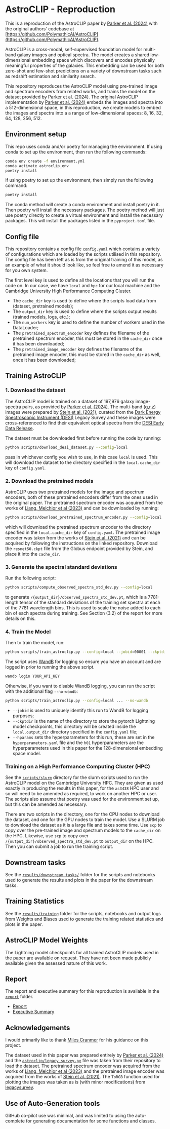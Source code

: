 # AstroCLIP - Reproduction
This is a reproduction of the AstroCLIP paper by [Parker et al. (2024)](https://arxiv.org/abs/2310.03024) with the original
authors' codebase at [https://github.com/PolymathicAI/AstroCLIP](https://github.com/PolymathicAI/AstroCLIP).

AstroCLIP is a cross-modal, self-supervised foundation model for multi-band galaxy images and optical spectra.
The model creates a shared low-dimensional embedding space which discovers and encodes physically meaningful properties of the
galaxies.
This embedding can be used for both zero-shot and few-shot predictions on a variety of downstream tasks such as redshift
estimation and similarity search.

This repository reproduces the AstroCLIP model using pre-trained image and spectrum encoders from related works, and
trains the model on the dataset provided by [Parker et al. (2024)](https://arxiv.org/abs/2310.03024).
The original AstroCLIP implementation by [Parker et al. (2024)](https://arxiv.org/abs/2310.03024) embeds the images and
spectra into a 512-dimensional space, in this reproduction, we create models to embed the images and spectra into a
a range of low-dimensional spaces: 8, 16, 32, 64, 128, 256, 512.

## Environment setup
This repo uses conda and/or poetry for managing the environment.
If using conda to set up the environment, then run the following commands:
```bash
conda env create -f environment.yml
conda activate astroclip_env
poetry install
```

If using poetry to set up the environment, then simply run the following command:
```bash
poetry install
```

The conda method will create a conda environment and install poetry in it.
Then poetry will install the necessary packages.
The poetry method will just use poetry directly to create a virtual environment and install the necessary packages.
This will install the packages listed in the `pyproject.toml` file.

## Config file
This repository contains a config file [`config.yaml`](config.yaml) which contains a variety of configurations which are loaded by
the scripts utilised in this repository. The config file has been left as is from the original training of this model,
as an example of what it should look like, so feel free to amend it as necessary for you own system.

The first level key is used to define all the locations that you will run the code on. In our case, we have `local` and `hpc`
for our local machine and the Cambridge University High Performance Computing Cluster.

- The `cache_dir` key is used to define where the scripts load data from (dataset, pretrained models);
- The `output_dir` key is used to define where the scripts output results (trained models, logs, etc.);
- The `num_workers` key is used to define the number of workers used in the DataLoader;
- The `pretrained_spectrum_encoder` key defines the filename of the pretrained spectrum encoder, this must be stored in
the `cache_dir` once it has been downloaded;
- The `pretrained_image_encoder` key defines the filename of the pretrained image encoder, this must be stored in
the `cache_dir` as well, once it has been downloaded;

## Training AstroCLIP
### 1. Download the dataset
The AstroCLIP model is trained on a dataset of 197,976 galaxy image-spectra pairs, as provided by
[Parker et al. (2024)](https://arxiv.org/abs/2310.03024).
The multi-band (g,r,z) images were prepared by [Stein et al. (2021)](https://github.com/georgestein/ssl-legacysurvey),
curated from the [Dark Energy Spectroscopic Instrument (DESI)](https://www.desi.lbl.gov/)
Legacy Survey and these images were cross-referenced to find their equivalent optical spectra from the
[DESI Early Data Release](https://www.legacysurvey.org/).

The dataset must be downloaded first before running the code by running:
```bash
python scripts/download_desi_dataset.py --config=local
```
pass in whichever config you wish to use, in this case `local` is used.
This will download the dataset to the directory specified in the `local.cache_dir` key of `config.yaml`.

### 2. Download the pretrained models
AstroCLIP uses two pretrained models for the image and spectrum encoders, both of these pretrained encoders differ from
the ones used in the original paper.
The pretrained spectrum encoder was acquired from the works of [Liang, Melchior et al (2023)](https://github.com/pmelchior/spender)
and can be downloaded by running:
```bash
python scripts/download_pretrained_spectrum_encoder.py --config=local
```
which will download the pretrained spectrum encoder to the directory specified in the `local.cache_dir` key of `config.yaml`.
The pretrained image encoder was taken from the works of [Stein et al. (2021)](https://github.com/georgestein/ssl-legacysurvey)
and can be acquired by following the instructions on the linked repository. Download the `resnet50.ckpt` file from the
Globus endpoint provided by Stein, and place it into the `cache_dir`.

### 3. Generate the spectral standard deviations
Run the following script:
```bash
python scripts/compute_observed_spectra_std_dev.py --config=local
````
to generate `/{output_dir}/observed_spectra_std_dev.pt`, which is a 7781-length tensor of the standard deviations of the
training set spectra at each of the 7781 wavelength bins.
This is used to scale the noise added to each bin of each spectra during training.
See Section (3.2) of the report for more details on this.

### 4. Train the Model
Then to train the model, run:
```bash
python scripts/train_astroclip.py --config=local --jobid=00001 --ckptdir=astroclip_ckpt_00001 --hparams=h01
````

The script uses [WandB](https://wandb.ai/site) for logging so ensure you have an account and are logged in prior to running
the above script.
```bash
wandb login YOUR_API_KEY
```

Otherwise, if you want to disable WandB logging, you can run the script with the additional flag `--no-wandb`:
```bash
python scripts/train_astroclip.py --config=local ... --no-wandb
````

- `--jobid` is used to uniquely identify this run to WandB for logging purposes;
- `--ckptdir` is the name of the directory to store the pytorch Lightning model checkpoints, this directory will be
created inside the `local.output_dir` directory specified in the `config.yaml` file;
- `--hparams` sets the hyperparameters for this run, these are set in the `hyperparameters.yaml` file and
the `h01` hyperparameters are the hyperparameters used in this paper for the 128-dimensional embedding space model.

### Training on a High Performance Computing Cluster (HPC)
See the [`scripts/slurm`](scripts/slurm) directory for the slurm scripts used to run the AstroCLIP model on the Cambridge University HPC.
They are given as used exactly in producing the results in this paper, for the `as3438` HPC user and so will need to be
amended as required, to work on another HPC or user.
The scripts also assume that poetry was used for the environment set up, but this can be amended as necessary.

There are two scripts in the directory, one for the CPU nodes to download the dataset, and one for the GPU nodes to train
the model.
Use a SLURM job to download the dataset as it is a large file and takes some time.
Use `scp` to copy over the pre-trained image and spectrum models to the `cache_dir` on the HPC.
Likewise, use `scp` to copy over `/{output_dir}/observed_spectra_std_dev.pt` to `output_dir` on the HPC.
Then you can submit a job to run the training script.

## Downstream tasks
See the [`results/downstream_tasks/`](results/downstream_tasks) folder for the scripts and notebooks used to generate the results and plots in the paper
for the downstream tasks.

## Training Statistics
See the [`results/training`](results/training) folder for the scripts, notebooks and output logs from Weights and Biases
used to generate the training related statistics and plots in the paper.

## AstroCLIP Model Weights
The Lightning model checkpoints for all trained AstroCLIP models used in the paper are available on request.
They have not been made publicly available given the assessed nature of this work.

## Report
The report and executive summary for this reproduction is available in the [`report`](report) folder.
- [Report](report/main.pdf)
- [Executive Summary](report/exec-summary.pdf)

## Acknowledgements
I would primarily like to thank [Miles Cranmer](https://github.com/MilesCranmer) for his guidance on this project.

The dataset used in this paper was prepared entirely by [Parker et al. (2024)](https://arxiv.org/abs/2310.03024)
and the [`astroclip/legacy_survey.py`](astroclip/legacy_survey.py) file was taken from their repository to load the dataset.
The pretrained spectrum encoder was acquired from the works of [Liang, Melchior et al (2023)](https://github.com/pmelchior/spender)
and the pretrained image encoder was acquired from the works of [Stein et al. (2021)](https://github.com/georgestein/ssl-legacysurvey).
The `ToRGB` function used for plotting the images was taken as is (with minor modifications) from [legacysurvey](https://github.com/legacysurvey/imagine).

## Use of Auto-Generation tools
GitHub co-pilot use was minimal, and was limited to using the auto-complete for generating documentation for some functions
and classes.
